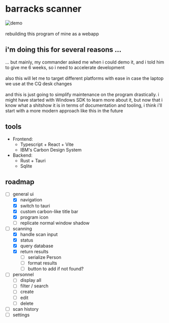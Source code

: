 # barracks scanner
![demo](https://github.com/seredomi/barracks-scanner/assets/100106089/4e9a5150-616c-4a47-b062-a8ae44f5fcaa)
<br /> <br />
rebuilding this program of mine as a webapp

## i'm doing this for several reasons ...
... but mainly, my commander asked me when i could demo it, and i told him to give me 6 weeks, so i need to accelerate development
<br/> <br/>
also this will let me to target different platforms with ease in case the laptop we use at the CQ desk changes
<br/> <br/>
and this is just going to simplify maintenance on the program drastically. i might have started with Windows SDK to learn more about it, but now that i know what a shitshow it is in terms of documentation and tooling, i think i'll start with a more modern approach like this in the future
## tools
- Frontend:
  - Typescript + React + Vite
  - IBM's Carbon Design System
- Backend:
  - Rust + Tauri
  - Sqlite
## roadmap
- [ ] general ui
  - [x] navigation
  - [x] switch to tauri
  - [x] custom carbon-like title bar
  - [x] program icon
  - [ ] replicate normal window shadow
- [ ] scanning
  - [x] handle scan input
  - [x] status
  - [x] query database
  - [x] return results
    - [ ] serialize Person
    - [ ] format results
    - [ ] button to add if not found?
- [ ] personnel
  - [ ] display all
  - [ ] filter / search
  - [ ] create
  - [ ] edit
  - [ ] delete
- [ ] scan history
- [ ] settings
